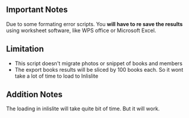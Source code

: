 ## Important Notes
Due to some formating error scripts. You **will have to re save the results** using worksheet software, like WPS office or Microsoft Excel.

## Limitation
- This script doesn't migrate photos or snippet of books and members
- The export books results will be sliced by 100 books each. So it wont take a lot of time to load to Inlislite

## Addition Notes
The loading in inlislite will take quite bit of time. But it will work.


